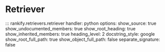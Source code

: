 # Retriever

::: rankify.retrievers.retriever
    handler: python
    options:
        show_source: true
        show_undocumented_members: true
        show_root_heading: true
        show_inherited_members: true
        heading_level: 2
        docstring_style: google
        show_root_full_path: true
        show_object_full_path: false
        separate_signature: false
